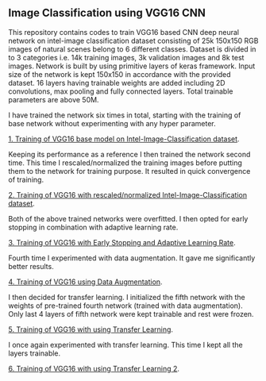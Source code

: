 ## Image Classification using VGG16 CNN
This repository contains codes to train VGG16 based CNN deep neural network on intel-image classification dataset consisting of 25k 150x150 RGB images of natural scenes belong to 6 different classes. Dataset is divided in to 3 categories i.e. 14k training images, 3k validation images and 8k test images. Network is built by using primitive layers of keras framework. Input size of the network is kept 150x150 in accordance with the provided dataset. 16 layers having trainable weights are added including 2D convolutions, max pooling and fully connected layers. Total trainable parameters are above 50M.


I have trained the network six times in total, starting with the training of base network without experimenting with any hyper parameter. 

[1. Training of VGG16 base model on Intel-Image-Classification dataset](https://github.com/mawaistahir/CV-SEECS/blob/main/VGG16%20Training%20on%20Intel-Image-Classification%20Dataset.ipynb).

Keeping its performance as a reference I then trained the network second time. This time I rescaled/normalized the training images before putting them to the network for training purpose. It resulted in quick convergence of training.

[2. Training of VGG16 with rescaled/normalized Intel-Image-Classification dataset](https://github.com/mawaistahir/CV-SEECS/blob/main/VGG16%20Training%20with%20Rescaled%20Intel-Image-Classification%20Dataset.ipynb).

Both of the above trained networks were overfitted. I then opted for early stopping in combination with adaptive learning rate. 

[3. Training of VGG16 with Early Stopping and Adaptive Learning Rate](https://github.com/mawaistahir/CV-SEECS/blob/main/VGG16%20Training%20with%20Early%20Stopping%20and%20Adaptive%20Learning%20Rate.ipynb).

Fourth time I experimented with data augmentation. It gave me significantly better results.

[4. Training of VGG16 using Data Augmentation](https://github.com/mawaistahir/CV-SEECS/blob/main/VGG16%20Training%20with%20Data%20Augmentation.ipynb).

I then decided for transfer learning. I initialized the fifth network with the weights of pre-trained fourth network (trained with data augmentation). Only last 4 layers of fifth network were kept trainable and rest were frozen. 

[5. Training of VGG16 with using Transfer Learning](https://github.com/mawaistahir/CV-SEECS/blob/main/VGG16%20Training%20with%20Transfer%20Learning.ipynb).

I once again experimented with transfer learning. This time I kept all the layers trainable.

[6. Training of VGG16 with using Transfer Learning 2](https://github.com/mawaistahir/CV-SEECS/blob/main/VGG16%20Training%20with%20Transfer%20Learning%202.ipynb).

